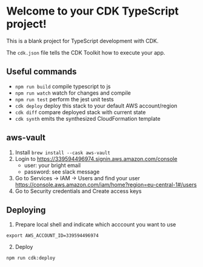 # Welcome to your CDK TypeScript project!

This is a blank project for TypeScript development with CDK.

The `cdk.json` file tells the CDK Toolkit how to execute your app.

## Useful commands

 * `npm run build`   compile typescript to js
 * `npm run watch`   watch for changes and compile
 * `npm run test`    perform the jest unit tests
 * `cdk deploy`      deploy this stack to your default AWS account/region
 * `cdk diff`        compare deployed stack with current state
 * `cdk synth`       emits the synthesized CloudFormation template


## aws-vault

1. Install `brew install --cask aws-vault`
1. Login to https://339594496974.signin.aws.amazon.com/console
    - user: your bright email
    - password: see slack message
1. Go to Services -> IAM -> Users and find your user 
   https://console.aws.amazon.com/iam/home?region=eu-central-1#/users
1. Go to Security credentials and Create access keys   

## Deploying

1. Prepare local shell and indicate which acccount you want to use

```shell
export AWS_ACCOUNT_ID=339594496974
```

2. Deploy 

```shell
npm run cdk:deploy
```

